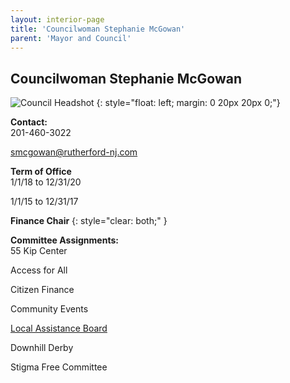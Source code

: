 ```yaml
---
layout: interior-page
title: 'Councilwoman Stephanie McGowan'
parent: 'Mayor and Council'
---
```


## Councilwoman Stephanie McGowan

![Council Headshot](../stephanie-mcgowan.png)
{: style="float: left; margin: 0 20px 20px 0;"}

**Contact:**  
201-460-3022

smcgowan@rutherford-nj.com

**Term of Office**  
1/1/18 to 12/31/20

1/1/15 to 12/31/17 

**Finance Chair**
{: style="clear: both;" }

**Committee Assignments:**  
55 Kip Center

Access for All

Citizen Finance

Community Events

[Local Assistance Board](/committees/local-assistance-board/)

Downhill Derby

Stigma Free Committee
